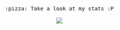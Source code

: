 <p align="center">
  <br><br>
  <samp>
    <br>
    <br><br>:pizza: Take a look at my stats :P<br><br>
    <img align="center" src="https://github-readme-stats.vercel.app/api?username=AloneAxe&&show_icons=true&&theme=tokyonight" />
  </samp>
</p>


<!--
**AloneAxe/AloneAxe** is a ✨ _special_ ✨ repository because its `README.md` (this file) appears on your GitHub profile.

<p align="center">
  <img src="https://user-images.githubusercontent.com/5679180/79618120-0daffb80-80be-11ea-819e-d2b0fa904d07.gif" width="27px">
  <br><br>
  <samp>
    <br>
    <img src="https://i.imgur.com/VP9QIDJ.gif" width="200px" height="200px" align="center">
    <br><br>:pizza: Take a look at my stats :P<br><br>
    <img align="center" src="https://github-readme-stats.vercel.app/api?username=AloneAxe&&show_icons=true&&theme=tokyonight" />
  </samp>
</p>

